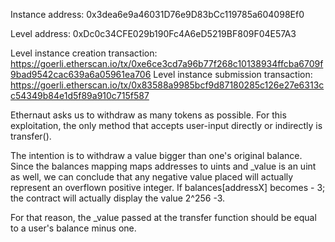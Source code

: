Instance address: 0x3dea6e9a46031D76e9D83bCc119785a604098Ef0

Level address: 0xDc0c34CFE029b190Fc4A6eD5219BF809F04E57A3

Level instance creation transaction: https://goerli.etherscan.io/tx/0xe6ce3cd7a96b77f268c10138934ffcba6709f9bad9542cac639a6a05961ea706
Level instance submission transaction: https://goerli.etherscan.io/tx/0x83588a9985bcf9d87180285c126e27e6313cc54349b84e1d5f89a910c715f587

Ethernaut asks us to withdraw as many tokens as possible.
For this exploitation, the only method that accepts user-input directly or indirectly is transfer().

The intention is to withdraw a value bigger than one's original balance. Since the balances mapping maps addresses to uints and _value is an uint as well, we can conclude that
any negative value placed will actually represent an overflown positive integer. If balances[addressX] becomes - 3; the contract will actually display the value 2^256 -3.

For that reason, the _value passed at the transfer function should be equal to a user's balance minus one. 

